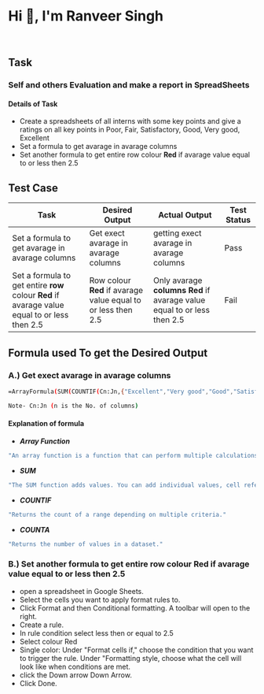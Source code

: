 # Hi 👋, I'm Ranveer Singh
<br>

## Task
### Self and others Evaluation and make a report in SpreadSheets
#### Details of Task 
- Create a spreadsheets of all interns with some key points and give a ratings on all key points in Poor, Fair, Satisfactory, Good, Very good, Excellent
- Set a formula to get avarage in avarage columns
- Set another formula to get entire row  colour **Red** if avarage value equal to or less then 2.5

## Test Case
| Task | Desired Output | Actual Output  | Test Status |
|------|----------------|----------------|-------------|
| Set a formula to get avarage in avarage columns | Get exect avarage in avarage columns | getting exect avarage in avarage columns | Pass |
| Set a formula to get entire **row**  colour **Red** if avarage value equal to or less then 2.5 | Row  colour **Red** if avarage value equal to or less then 2.5 | Only avarage **columns Red** if avarage value equal to or less then 2.5 | Fail |

## Formula used To get the Desired Output
### A.) Get exect avarage in avarage columns
```sh
=ArrayFormula(SUM(COUNTIF(Cn:Jn,{"Excellent","Very good","Good","Satisfactory","Fair","Poor"})*{5,4,3,2,1,0}))/COUNTA(Cn:Jn)
```
```sh
Note- Cn:Jn (n is the No. of columns)
```
#### Explanation of formula 
- **_Array Function_**
```sh
"An array function is a function that can perform multiple calculations on one or more items in an array."
```
- **_SUM_**
```sh
"The SUM function adds values. You can add individual values, cell references or ranges or a mix of all three. For example: =SUM(A2:A10) Adds the values in cells A2:10."
```
- **_COUNTIF_**
```sh
"Returns the count of a range depending on multiple criteria."
```
- **_COUNTA_**
```sh
"Returns the number of values in a dataset."
```
### B.) Set another formula to get entire row  colour **Red** if avarage value equal to or less then 2.5

- open a spreadsheet in Google Sheets.
- Select the cells you want to apply format rules to.
- Click Format and then Conditional formatting. A toolbar will open to the right.
- Create a rule.
- In rule condition select less then or equal to 2.5
- Select colour Red
- Single color: Under "Format cells if," choose the condition that you want to trigger the rule. Under "Formatting style, choose what the cell will look like when conditions are met.
- click the Down arrow Down Arrow.
- Click Done.



